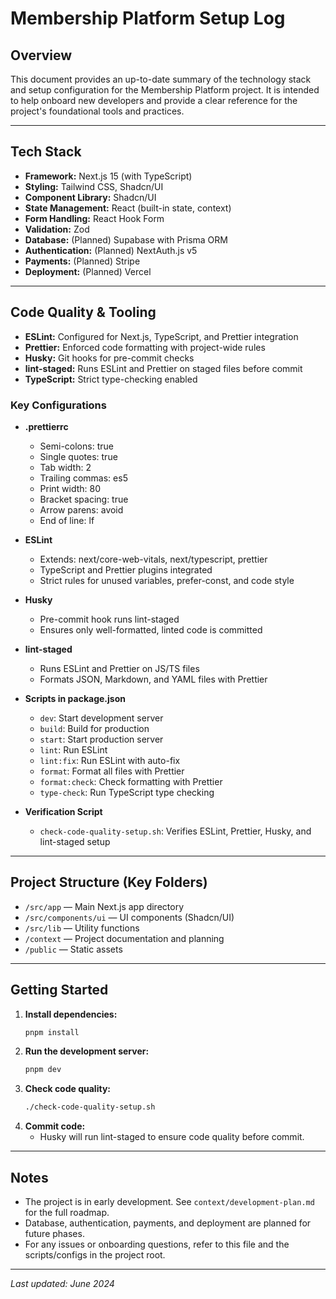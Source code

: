 # Membership Platform Setup Log

## Overview

This document provides an up-to-date summary of the technology stack and setup configuration for the Membership Platform project. It is intended to help onboard new developers and provide a clear reference for the project's foundational tools and practices.

---

## Tech Stack

- **Framework:** Next.js 15 (with TypeScript)
- **Styling:** Tailwind CSS, Shadcn/UI
- **Component Library:** Shadcn/UI
- **State Management:** React (built-in state, context)
- **Form Handling:** React Hook Form
- **Validation:** Zod
- **Database:** (Planned) Supabase with Prisma ORM
- **Authentication:** (Planned) NextAuth.js v5
- **Payments:** (Planned) Stripe
- **Deployment:** (Planned) Vercel

---

## Code Quality & Tooling

- **ESLint:** Configured for Next.js, TypeScript, and Prettier integration
- **Prettier:** Enforced code formatting with project-wide rules
- **Husky:** Git hooks for pre-commit checks
- **lint-staged:** Runs ESLint and Prettier on staged files before commit
- **TypeScript:** Strict type-checking enabled

### Key Configurations

- **.prettierrc**
  - Semi-colons: true
  - Single quotes: true
  - Tab width: 2
  - Trailing commas: es5
  - Print width: 80
  - Bracket spacing: true
  - Arrow parens: avoid
  - End of line: lf

- **ESLint**
  - Extends: next/core-web-vitals, next/typescript, prettier
  - TypeScript and Prettier plugins integrated
  - Strict rules for unused variables, prefer-const, and code style

- **Husky**
  - Pre-commit hook runs lint-staged
  - Ensures only well-formatted, linted code is committed

- **lint-staged**
  - Runs ESLint and Prettier on JS/TS files
  - Formats JSON, Markdown, and YAML files with Prettier

- **Scripts in package.json**
  - `dev`: Start development server
  - `build`: Build for production
  - `start`: Start production server
  - `lint`: Run ESLint
  - `lint:fix`: Run ESLint with auto-fix
  - `format`: Format all files with Prettier
  - `format:check`: Check formatting with Prettier
  - `type-check`: Run TypeScript type checking

- **Verification Script**
  - `check-code-quality-setup.sh`: Verifies ESLint, Prettier, Husky, and lint-staged setup

---

## Project Structure (Key Folders)

- `/src/app` — Main Next.js app directory
- `/src/components/ui` — UI components (Shadcn/UI)
- `/src/lib` — Utility functions
- `/context` — Project documentation and planning
- `/public` — Static assets

---

## Getting Started

1. **Install dependencies:**
   ```sh
   pnpm install
   ```
2. **Run the development server:**
   ```sh
   pnpm dev
   ```
3. **Check code quality:**
   ```sh
   ./check-code-quality-setup.sh
   ```
4. **Commit code:**
   - Husky will run lint-staged to ensure code quality before commit.

---

## Notes

- The project is in early development. See `context/development-plan.md` for the full roadmap.
- Database, authentication, payments, and deployment are planned for future phases.
- For any issues or onboarding questions, refer to this file and the scripts/configs in the project root.

---

_Last updated: June 2024_
